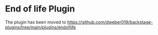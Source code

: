 # End of life Plugin

The plugin has been moved to https://github.com/dweber019/backstage-plugins/tree/main/plugins/endoflife
